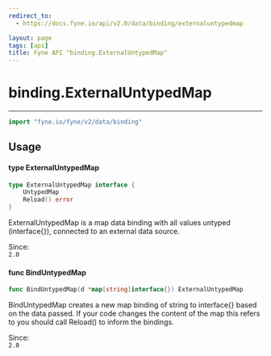 ```yaml
---
redirect_to:
  - https://docs.fyne.io/api/v2.0/data/binding/externaluntypedmap

layout: page
tags: [api]
title: Fyne API "binding.ExternalUntypedMap"
---
```



# binding.ExternalUntypedMap
---
```go
import "fyne.io/fyne/v2/data/binding"
```

## Usage

#### type ExternalUntypedMap

```go
type ExternalUntypedMap interface {
	UntypedMap
	Reload() error
}
```

ExternalUntypedMap is a map data binding with all values untyped (interface{}), connected to an external data source.


<div class="since">Since: <code>
2.0</code></div>

#### func  BindUntypedMap

```go
func BindUntypedMap(d *map[string]interface{}) ExternalUntypedMap
```
BindUntypedMap creates a new map binding of string to interface{} based on the data passed. If your code changes the content of the map this refers to you should call Reload() to inform the bindings.


<div class="since">Since: <code>
2.0</code></div>
